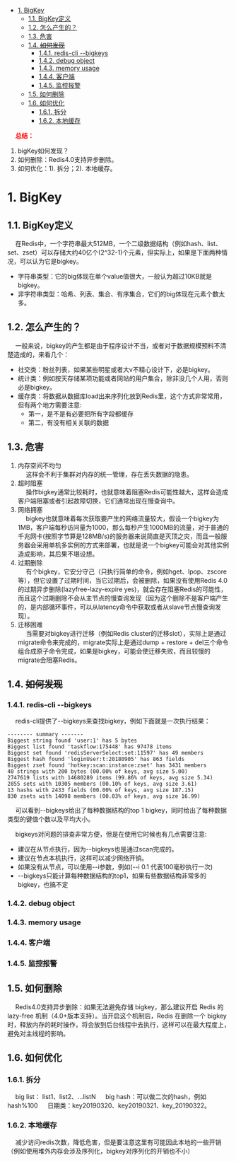 <!-- TOC -->

- [1. BigKey](#1-bigkey)
    - [1.1. BigKey定义](#11-bigkey定义)
    - [1.2. 怎么产生的？](#12-怎么产生的)
    - [1.3. 危害](#13-危害)
    - [1.4. ~~如何发现~~](#14-如何发现)
        - [1.4.1. redis-cli --bigkeys](#141-redis-cli---bigkeys)
        - [1.4.2. debug object](#142-debug-object)
        - [1.4.3. memory usage](#143-memory-usage)
        - [1.4.4. 客户端](#144-客户端)
        - [1.4.5. 监控报警](#145-监控报警)
    - [1.5. 如何删除](#15-如何删除)
    - [1.6. 如何优化](#16-如何优化)
        - [1.6.1. 拆分](#161-拆分)
        - [1.6.2. 本地缓存](#162-本地缓存)

<!-- /TOC -->

&emsp; **<font color = "red">总结：</font>**  
1. bigKey如何发现？
2. 如何删除：Redis4.0支持异步删除。  
3. 如何优化：1). 拆分；2). 本地缓存。  

# 1. BigKey
<!-- 
https://blog.csdn.net/yangshangwei/article/details/104958460
https://blog.csdn.net/weixin_47531845/article/details/108821372

 ***** 一文详解Redis中BigKey、HotKey的发现与处理 
 https://mp.weixin.qq.com/s/FPYE1B839_8Yk1-YSiW-1Q
-->

## 1.1. BigKey定义
&emsp; 在Redis中，一个字符串最大512MB，一个二级数据结构（例如hash、list、set、zset）可以存储大约40亿个(2^32-1)个元素，但实际上，如果是下面两种情况，可以认为它是bigkey。

* 字符串类型：它的big体现在单个value值很大，一般认为超过10KB就是bigkey。  
* 非字符串类型：哈希、列表、集合、有序集合，它们的big体现在元素个数太多。  

## 1.2. 怎么产生的？  
&emsp; 一般来说，bigkey的产生都是由于程序设计不当，或者对于数据规模预料不清楚造成的，来看几个：  

* 社交类：粉丝列表，如果某些明星或者大v不精心设计下，必是bigkey。  
* 统计类：例如按天存储某项功能或者网站的用户集合，除非没几个人用，否则必是bigkey。  
* 缓存类：将数据从数据库load出来序列化放到Redis里，这个方式非常常用，但有两个地方需要注意:  
    * 第一，是不是有必要把所有字段都缓存  
    * 第二，有没有相关关联的数据  

## 1.3. 危害  
1. 内存空间不均匀  
&emsp; 这样会不利于集群对内存的统一管理，存在丢失数据的隐患。
2. 超时阻塞  
&emsp; 操作bigkey通常比较耗时，也就意味着阻塞Redis可能性越大，这样会造成客户端阻塞或者引起故障切换，它们通常出现在慢查询中。  
3. 网络拥塞   
&emsp; bigkey也就意味着每次获取要产生的网络流量较大，假设一个bigkey为1MB，客户端每秒访问量为1000，那么每秒产生1000MB的流量，对于普通的千兆网卡(按照字节算是128MB/s)的服务器来说简直是灭顶之灾，而且一般服务器会采用单机多实例的方式来部署，也就是说一个bigkey可能会对其他实例造成影响，其后果不堪设想。
4. 过期删除   
&emsp; 有个bigkey，它安分守己（只执行简单的命令，例如hget、lpop、zscore等），但它设置了过期时间，当它过期后，会被删除，如果没有使用Redis 4.0的过期异步删除(lazyfree-lazy-expire yes)，就会存在阻塞Redis的可能性，而且这个过期删除不会从主节点的慢查询发现（因为这个删除不是客户端产生的，是内部循环事件，可以从latency命令中获取或者从slave节点慢查询发现）。  
5. 迁移困难  
&emsp; 当需要对bigkey进行迁移（例如Redis cluster的迁移slot），实际上是通过migrate命令来完成的，migrate实际上是通过dump + restore + del三个命令组合成原子命令完成，如果是bigkey，可能会使迁移失败，而且较慢的migrate会阻塞Redis。  

## 1.4. ~~如何发现~~
### 1.4.1. redis-cli --bigkeys  
&emsp; redis-cli提供了--bigkeys来查找bigkey，例如下面就是一次执行结果：  

```text
-------- summary -------
Biggest string found 'user:1' has 5 bytes
Biggest list found 'taskflow:175448' has 97478 items
Biggest set found 'redisServerSelect:set:11597' has 49 members
Biggest hash found 'loginUser:t:20180905' has 863 fields
Biggest zset found 'hotkey:scan:instance:zset' has 3431 members
40 strings with 200 bytes (00.00% of keys, avg size 5.00)
2747619 lists with 14680289 items (99.86% of keys, avg size 5.34)
2855 sets with 10305 members (00.10% of keys, avg size 3.61)
13 hashs with 2433 fields (00.00% of keys, avg size 187.15)
830 zsets with 14098 members (00.03% of keys, avg size 16.99)
```

&emsp; 可以看到--bigkeys给出了每种数据结构的top 1 bigkey，同时给出了每种数据类型的键值个数以及平均大小。  

&emsp; bigkeys对问题的排查非常方便，但是在使用它时候也有几点需要注意:  

* 建议在从节点执行，因为--bigkeys也是通过scan完成的。  
* 建议在节点本机执行，这样可以减少网络开销。  
* 如果没有从节点，可以使用--i参数，例如(--i 0.1 代表100毫秒执行一次)  
* --bigkeys只能计算每种数据结构的top1，如果有些数据结构非常多的bigkey，也搞不定  


### 1.4.2. debug object

### 1.4.3. memory usage


### 1.4.4. 客户端

### 1.4.5. 监控报警


## 1.5. 如何删除  
&emsp; Redis4.0支持异步删除：如果无法避免存储 bigkey，那么建议开启 Redis 的 lazy-free 机制（4.0+版本支持）。当开启这个机制后，Redis 在删除一个 bigkey 时，释放内存的耗时操作，将会放到后台线程中去执行，这样可以在最大程度上，避免对主线程的影响。  


## 1.6. 如何优化
### 1.6.1. 拆分
&emsp; big list： list1、list2、...listN
&emsp; big hash：可以做二次的hash，例如hash%100
&emsp; 日期类：key20190320、key20190321、key_20190322。

### 1.6.2. 本地缓存
&emsp; 减少访问redis次数，降低危害，但是要注意这里有可能因此本地的一些开销（例如使用堆外内存会涉及序列化，bigkey对序列化的开销也不小）

